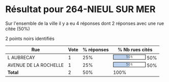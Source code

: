 # Résultat pour 264-NIEUL SUR MER

Sur l'ensemble de la ville il y a eu 4 réponses dont 2 réponses avec une rue citée (50%)

2 points noirs identifiés

| Rue | Vote | % réponses | % Nb rues cités|
|-----|------|------------|----------------|
| L AUBRECAY | 1 | 25% | <img src="../../img/bar_50.gif" />&nbsp;50%|
| AVENUE DE LA ROCHELLE | 1 | 25% | <img src="../../img/bar_50.gif" />&nbsp;50%|
| **Total** | 2 | 50% | 100%|
